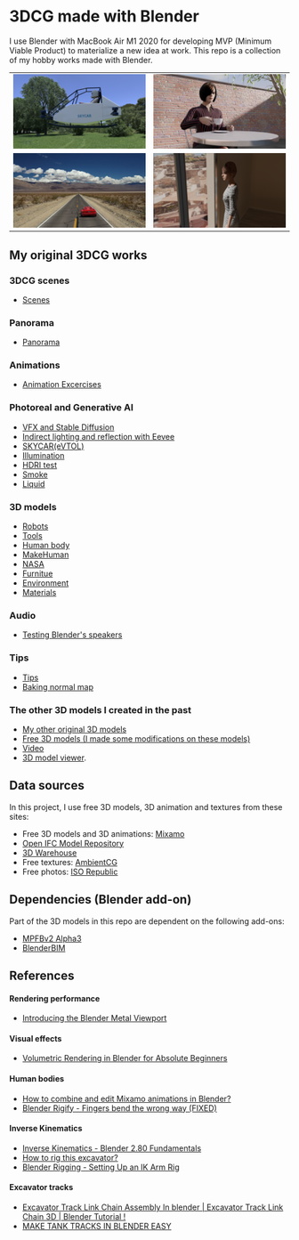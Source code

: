 # 3DCG made with Blender

I use Blender with MacBook Air M1 2020 for developing MVP (Minimum Viable Product) to materialize a new idea at work. This repo is a collection of my hobby works made with Blender.

<table>
  <tr>
    <td>
      <img src="./doc/SKYCAR.png" width=500>
    </td>
    <td>
      <img src="./doc/coffee_break.png" width=500>
    </td>
  </tr>  
    <tr>
    <td>
      <img src="./doc/UnitySkyCarTimeline24.png" width=500>
    </td>
    <td>
      <img src="./doc/eevee_lighting.png" width=500>
    </td>
  </tr>
</table>
    
## My original 3DCG works

### 3DCG scenes

- [Scenes](./scenes)

### Panorama

- [Panorama](./panorama)

### Animations

- [Animation Excercises](./excercises)

### Photoreal and Generative AI

- [VFX and Stable Diffusion](./VFX)
- [Indirect lighting and reflection with Eevee](./EeveeLighting)
- [SKYCAR(eVTOL)](./eVTOL)
- [Illumination](./illumination)
- [HDRI test](./hdri)
- [Smoke](./smoke)
- [Liquid](./liquid)

### 3D models

- [Robots](./robots)
- [Tools](./tools)
- [Human body](./human_body)
- [MakeHuman](./makehuman)
- [NASA](./NASA)
- [Furnitue](./furniture)
- [Environment](./environment)
- [Materials](./materials)

### Audio

- [Testing Blender's speakers](audio/speakers)

### Tips

- [Tips](./tips)
- [Baking normal map](./bake_normal)

### The other 3D models I created in the past

- [My other original 3D models](./my_original)
- [Free 3D models (I made some modifications on these models)](./modified)
- [Video](./doc/VIDEO.md)
- [3D model viewer](https://araobp.github.io/blender-3d/gltf/viewer.html).

## Data sources

In this project, I use free 3D models, 3D animation and textures from these sites:

- Free 3D models and 3D animations: [Mixamo](https://www.mixamo.com/)
- [Open IFC Model Repository](http://openifcmodel.cs.auckland.ac.nz/)
- [3D Warehouse](https://3dwarehouse.sketchup.com/)
- Free textures: [AmbientCG](https://ambientcg.com/)
- Free photos: [ISO Republic](https://isorepublic.com/)

## Dependencies (Blender add-on)

Part of the 3D models in this repo are dependent on the following add-ons:

- [MPFBv2 Alpha3](http://static.makehumancommunity.org/mpfb/releases/release_20a3.html)
- [BlenderBIM](https://blenderbim.org/)

## References

#### Rendering performance

- [Introducing the Blender Metal Viewport](https://code.blender.org/2023/01/introducing-the-blender-metal-viewport/?utm_source=www-homepage)

#### Visual effects

- [Volumetric Rendering in Blender for Absolute Beginners](https://www.youtube.com/watch?v=xP5MuZOjfew)

#### Human bodies

- [How to combine and edit Mixamo animations in Blender?](https://youtu.be/fLfjHzJy2A0)
- [Blender Rigify - Fingers bend the wrong way (FIXED)](https://youtu.be/Lw32kq4Q7Ag)

#### Inverse Kinematics

- [Inverse Kinematics - Blender 2.80 Fundamentals](https://youtu.be/S-2v_CKmVE8)
- [How to rig this excavator?](https://blender.stackexchange.com/questions/247317/how-to-rig-this-excavator)
- [Blender Rigging - Setting Up an IK Arm Rig](https://youtu.be/vZaNZhAoMts)

#### Excavator tracks

- [Excavator Track Link Chain Assembly In blender | Excavator Track Link Chain 3D | Blender Tutorial !](https://youtu.be/1sUpFJrLLXA)
- [MAKE TANK TRACKS IN BLENDER EASY](https://youtu.be/FqfIfEx5Eb8)
